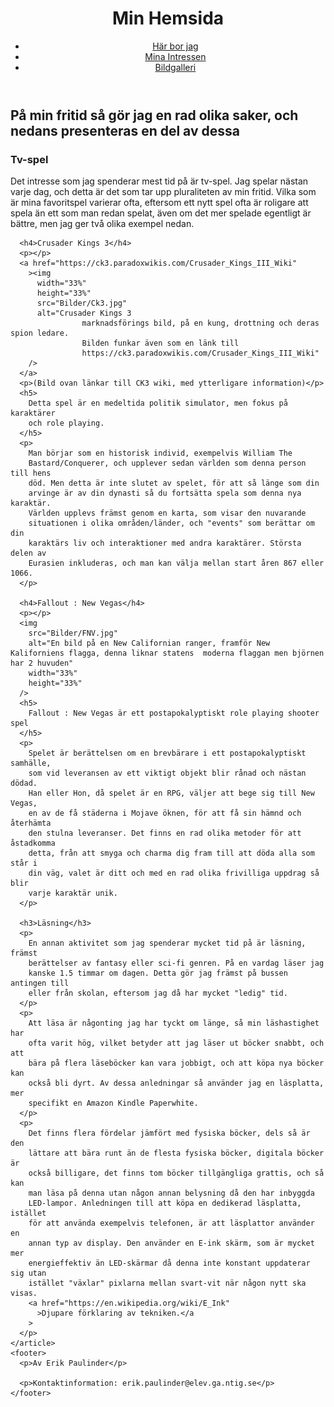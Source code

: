 <!DOCTYPE html>
<html lang="en">
  <head>
    <meta charset="UTF-8" />
    <meta name="viewport" content="width=device-width, initial-scale=1.0" />
    <meta
      name="description"
      content="Detta är min personliga hemsida, med information om mig och vart jag kommer ifrån"
    />
    <title>Intressen</title>
    <link rel="stylesheet" href="mystyle.css" />
  </head>

  <body>
    <header>
      <h1>Min Hemsida</h1>
      <nav>
        <ul>
          <li><a href="Index.html">Här bor jag</a></li>
          <li><a href="#Intressen">Mina Intressen</a></li>
          <li><a href="Bild.html">Bildgalleri</a></li>
        </ul>
      </nav>
    </header>
    <article id="Intressen">
      <h2>
        På min fritid så gör jag en rad olika saker, och nedans presenteras en
        del av dessa
      </h2>
      <h3>Tv-spel</h3>
      <p>
        Det intresse som jag spenderar mest tid på är tv-spel. Jag spelar nästan
        varje dag, och detta är det som tar upp pluraliteten av min fritid.
        Vilka som är mina favoritspel varierar ofta, eftersom ett nytt spel ofta
        är roligare att spela än ett som man redan spelat, även om det mer
        spelade egentligt är bättre, men jag ger två olika exempel nedan.
      </p>

      <h4>Crusader Kings 3</h4>
      <p></p>
      <a href="https://ck3.paradoxwikis.com/Crusader_Kings_III_Wiki"
        ><img
          width="33%"
          height="33%"
          src="Bilder/Ck3.jpg"
          alt="Crusader Kings 3
                    marknadsförings bild, på en kung, drottning och deras spion ledare.
                    Bilden funkar även som en länk till
                    https://ck3.paradoxwikis.com/Crusader_Kings_III_Wiki"
        />
      </a>
      <p>(Bild ovan länkar till CK3 wiki, med ytterligare information)</p>
      <h5>
        Detta spel är en medeltida politik simulator, men fokus på karaktärer
        och role playing.
      </h5>
      <p>
        Man börjar som en historisk individ, exempelvis William The
        Bastard/Conquerer, och upplever sedan världen som denna person till hens
        död. Men detta är inte slutet av spelet, för att så länge som din
        arvinge är av din dynasti så du fortsätta spela som denna nya karaktär.
        Världen upplevs främst genom en karta, som visar den nuvarande
        situationen i olika områden/länder, och "events" som berättar om din
        karaktärs liv och interaktioner med andra karaktärer. Största delen av
        Eurasien inkluderas, och man kan välja mellan start åren 867 eller 1066.
      </p>

      <h4>Fallout : New Vegas</h4>
      <p></p>
      <img
        src="Bilder/FNV.jpg"
        alt="En bild på en New Californian ranger, framför New Kaliforniens flagga, denna liknar statens  moderna flaggan men björnen har 2 huvuden"
        width="33%"
        height="33%"
      />
      <h5>
        Fallout : New Vegas är ett postapokalyptiskt role playing shooter spel
      </h5>
      <p>
        Spelet är berättelsen om en brevbärare i ett postapokalyptiskt samhälle,
        som vid leveransen av ett viktigt objekt blir rånad och nästan dödad.
        Han eller Hon, då spelet är en RPG, väljer att bege sig till New Vegas,
        en av de få städerna i Mojave öknen, för att få sin hämnd och återhämta
        den stulna leveranser. Det finns en rad olika metoder för att åstadkomma
        detta, från att smyga och charma dig fram till att döda alla som står i
        din väg, valet är ditt och med en rad olika frivilliga uppdrag så blir
        varje karaktär unik.
      </p>

      <h3>Läsning</h3>
      <p>
        En annan aktivitet som jag spenderar mycket tid på är läsning, främst
        berättelser av fantasy eller sci-fi genren. På en vardag läser jag
        kanske 1.5 timmar om dagen. Detta gör jag främst på bussen antingen till
        eller från skolan, eftersom jag då har mycket "ledig" tid.
      </p>
      <p>
        Att läsa är någonting jag har tyckt om länge, så min läshastighet har
        ofta varit hög, vilket betyder att jag läser ut böcker snabbt, och att
        bära på flera läseböcker kan vara jobbigt, och att köpa nya böcker kan
        också bli dyrt. Av dessa anledningar så använder jag en läsplatta, mer
        specifikt en Amazon Kindle Paperwhite.
      </p>
      <p>
        Det finns flera fördelar jämfört med fysiska böcker, dels så är den
        lättare att bära runt än de flesta fysiska böcker, digitala böcker är
        också billigare, det finns tom böcker tillgängliga grattis, och så kan
        man läsa på denna utan någon annan belysning då den har inbyggda
        LED-lampor. Anledningen till att köpa en dedikerad läsplatta, istället
        för att använda exempelvis telefonen, är att läsplattor använder en
        annan typ av display. Den använder en E-ink skärm, som är mycket mer
        energieffektiv än LED-skärmar då denna inte konstant uppdaterar sig utan
        istället "växlar" pixlarna mellan svart-vit när någon nytt ska visas.
        <a href="https://en.wikipedia.org/wiki/E_Ink"
          >Djupare förklaring av tekniken.</a
        >
      </p>
    </article>
    <footer>
      <p>Av Erik Paulinder</p>

      <p>Kontaktinformation: erik.paulinder@elev.ga.ntig.se</p>
    </footer>
  </body>
</html>
